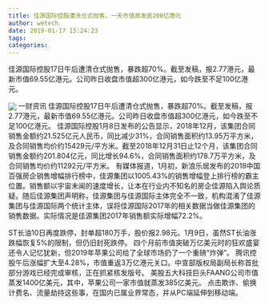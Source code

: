 ```yaml
---
title: 佳源国际控股遭洗仓式抛售，一天市值蒸发逾200亿港元
author: wetech
date: 2019-01-17 15:24:23
tags: 
categories: 
---
```

佳源国际控股17日午后遭清仓式抛售，暴跌超70%。截至发稿，报2.77港元，最新市值69.55亿港元。公司昨日收盘市值超300亿港元，如今跌至不足100亿港元。
<!-- more -->
<img align="center" border="0" src="https://imgcdn.yicai.com/uppics/images/2019/01/235ad5998fa28845f7e879db1d564427.jpg" />
一财资讯
佳源国际控股17日午后遭清仓式抛售，暴跌超70%。截至发稿，报2.77港元，最新市值69.55亿港元。公司昨日收盘市值超300亿港元，如今跌至不足100亿港元。
佳源国际控股1月8日发布的公告显示，2018年12月，该集团合同销售金额约21.525亿元人民币，同比减少31%，合同销售面积约13.95万平方米，及合同销售均价约15429元/平方米。截至2018年12月31日止12个月，该集团合同销售金额约201.804亿元，同比增长94.6%，合同销售面积约178.7万平方米，及合同销售均价约11292元/平方米。
有媒体报道，1月初，新浪乐居发布的2018中国百强房企销售增幅排行榜中，佳源集团以1005.43%的销售增幅登上排行榜的霸主位置。销售额以宇宙未闻的速度增长，让本在行业内不知名的房企佳源陷入舆论质疑。随后佳源集团声明称，佳源集团与佳源国际主体完全不一致，机构混淆了佳源集团与佳源国际两个统计主体，误将佳源国际2017年的相关数据当做佳源集团的销售数据。实际情况是佳源集团2017年销售额实际增幅72.2%。
 
 
ST长油10日再度跌停，封单超180万手，股价报2.98元。1月9日，虽然ST长油涨跌幅恢复5%的限制，但仍旧封死跌停。
四个月前市值突破万亿美元时的狂欢盛宴还令人记忆犹新，但2019年苹果公司给了全球市场扔了一个重磅“炸弹”。
腾讯控股午后涨幅扩大至4.28%，市值重返3万亿港元关口。中宣部版权局副局长称首批部分游戏已经完成审核，正在抓紧核发版号。
美股五大科技巨头FAANG公司市值蒸发1400亿美元，其中，苹果公司一家市值就蒸发385亿美元。
点击欺诈、偷换计费名、流量劫持这些事，在国内已属业界常态，并从PC端延伸到移动端。
